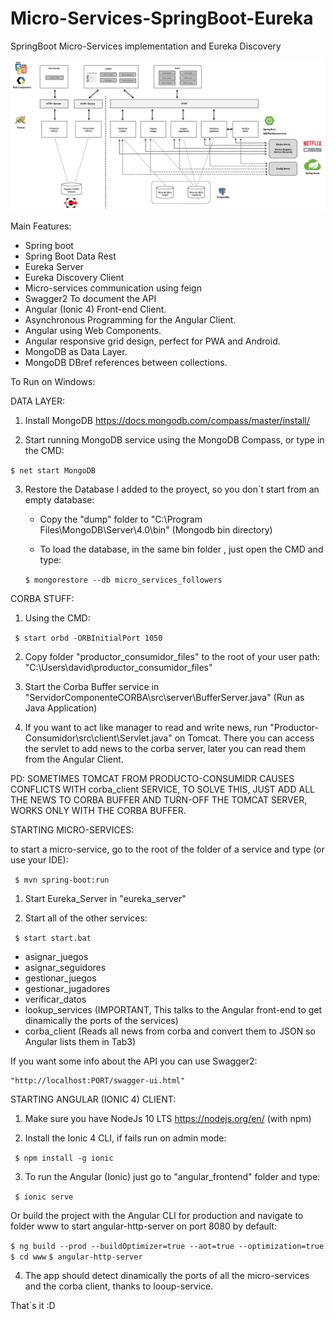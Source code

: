 # Micro-Services-SpringBoot-Eureka
SpringBoot Micro-Services implementation and Eureka Discovery

![Arquitechture of the system implemented](https://github.com/davidbejarcaceres/Micro-Services-SpringBoot-Eureka/blob/master/Diagrama.jpg)

Main Features:

  - Spring boot
  - Spring Boot Data Rest
  - Eureka Server
  - Eureka Discovery Client
  - Micro-services communication using feign
  - Swagger2 To document the API
  - Angular (Ionic 4) Front-end Client.
  - Asynchronous Programming for the Angular Client.
  - Angular using Web Components.
  - Angular responsive grid design, perfect for PWA and Android.
  - MongoDB as Data Layer.
  - MongoDB DBref references between collections.


To Run on Windows:

DATA LAYER:
 1) Install MongoDB
 https://docs.mongodb.com/compass/master/install/

 2) Start running MongoDB service using the MongoDB Compass, or type in the CMD:

  ``` $ net start MongoDB ```
  
 3) Restore the Database I added to the proyect, so you don´t start from an empty database:
 
    - Copy the "dump" folder to "C:\Program Files\MongoDB\Server\4.0\bin" (Mongodb bin directory)

    - To load the database, in the same bin folder , just open the CMD and type:

    ``` $ mongorestore --db micro_services_followers ```



CORBA STUFF:
1) Using the CMD:

  ```  $ start orbd -ORBInitialPort 1050  ```

2) Copy folder "productor_consumidor_files" to the root of your user path: "C:\Users\david\productor_consumidor_files"

3) Start the Corba Buffer service in "ServidorComponenteCORBA\src\server\BufferServer.java" (Run as Java Application)

4) If you want to act like manager to read and write news, run "Productor-Consumidor\src\client\Servlet.java" on Tomcat. There you can access the servlet to add news to the corba server, later you can read them from the Angular Client.

PD: SOMETIMES TOMCAT FROM PRODUCTO-CONSUMIDR CAUSES CONFLICTS WITH corba_client SERVICE, TO SOLVE THIS, JUST ADD ALL THE NEWS TO CORBA BUFFER AND TURN-OFF THE TOMCAT SERVER, WORKS ONLY WITH THE CORBA BUFFER.





STARTING MICRO-SERVICES:

to start a micro-service, go to the root of the folder  of a service and type (or use your IDE):

  ```  $ mvn spring-boot:run  ```

1) Start Eureka_Server in "eureka_server"


2) Start all of the other services:

  ```  $ start start.bat  ```

  - asignar_juegos
  - asignar_seguidores
  - gestionar_juegos
  - gestionar_jugadores
  - verificar_datos
  - lookup_services (IMPORTANT, This talks to the Angular front-end to get dinamically the ports of the services)
  - corba_client (Reads all news from corba and convert them to JSON so Angular lists them in Tab3)

  If you want some info about the API you can use Swagger2:

    "http://localhost:PORT/swagger-ui.html"




 STARTING ANGULAR (IONIC 4) CLIENT:

 1) Make sure you have NodeJs 10 LTS https://nodejs.org/en/ (with npm)

 2) Install the Ionic 4 CLI, if fails run on admin mode:

  ```  $ npm install -g ionic  ```

 3) To run the Angular (Ionic) just go to "angular_frontend" folder and type:

  ```  $ ionic serve  ```

  Or build the project with the Angular CLI for production and navigate to folder www to start angular-http-server on port 8080 by default:

  ``` $ ng build --prod --buildOptimizer=true --aot=true --optimization=true ```
  ``` $ cd www ```
  ``` $ angular-http-server ```


 4) The app should detect dinamically the ports of all the micro-services and the corba client, thanks to looup-service.



 That´s it :D
